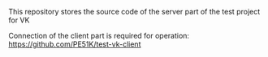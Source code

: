 This repository stores the source code of the server part of the test project for VK

Connection of the client part is required for operation: https://github.com/PE51K/test-vk-client
